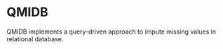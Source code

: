 # QMIDB

QMIDB implements a query-driven approach to impute missing values in relational database. 

